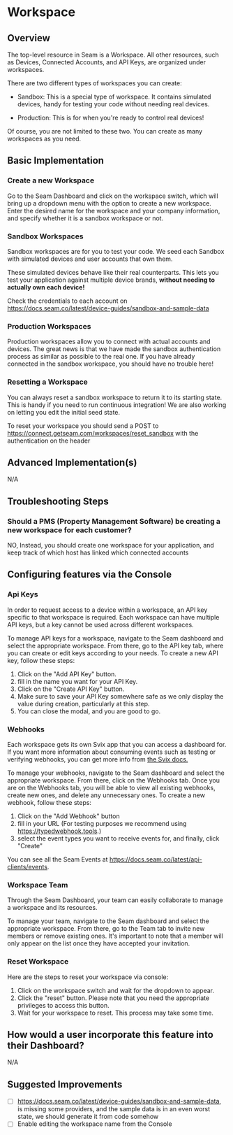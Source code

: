 
# Workspace

## Overview

The top-level resource in Seam is a Workspace. All other resources, such as Devices, Connected Accounts, and API Keys, are organized under workspaces.

There are two different types of workspaces you can create:

* Sandbox: This is a special type of workspace. It contains simulated devices, handy for testing your code without needing real devices.

* Production: This is for when you're ready to control real devices!

Of course, you are not limited to these two. You can create as many workspaces as you need.

## Basic Implementation

### Create a new Workspace

Go to the Seam Dashboard and click on the workspace switch, which will bring up a dropdown menu with the option to create a new workspace. Enter the desired name for the workspace and your company information, and specify whether it is a sandbox workspace or not.

### Sandbox Workspaces

Sandbox workspaces are for you to test your code. We seed each Sandbox with simulated devices and user accounts that own them.

These simulated devices behave like their real counterparts. This lets you test your application against multiple device brands, **without needing to actually own each device!**

Check the credentials to each account on https://docs.seam.co/latest/device-guides/sandbox-and-sample-data

### Production Workspaces

Production workspaces allow you to connect with actual accounts and devices. The great news is that we have made the sandbox authentication process as similar as possible to the real one. If you have already connected in the sandbox workspace, you should have no trouble here!

### Resetting a Workspace

You can always reset a sandbox workspace to return it to its starting state. This is handy if you need to run continuous integration! We are also working on letting you edit the initial seed state.

To reset your workspace you should send a POST to https://connect.getseam.com/workspaces/reset_sandbox with the authentication on the header

## Advanced Implementation(s)

N/A

## Troubleshooting Steps

### Should a PMS (Property Management Software) be creating a new workspace for each customer?

NO, Instead, you should create one workspace for your application, and keep track of which host has linked which connected accounts

## Configuring features via the Console

### Api Keys

In order to request access to a device within a workspace, an API key specific to that workspace is required. Each workspace can have multiple API keys, but a key cannot be used across different workspaces.

To manage API keys for a workspace, navigate to the Seam dashboard and select the appropriate workspace. From there, go to the API key tab, where you can create or edit keys according to your needs. To create a new API key, follow these steps:
1. Click on the "Add API Key" button.
2. fill in the name you want for your API Key.
3. Click on the "Create API Key" button.
4. Make sure to save your API Key somewhere safe as we only display the value during creation, particularly at this step.
5. You can close the modal, and you are good to go.

### Webhooks

Each workspace gets its own Svix app that you can access a dashboard for. If you want more information about consuming events such as testing or verifying webhooks, you can get more info from [the Svix docs.](https://docs.svix.com/receiving/introduction)

To manage your webhooks, navigate to the Seam dashboard and select the appropriate workspace. From there, click on the Webhooks tab. Once you are on the Webhooks tab, you will be able to view all existing webhooks, create new ones, and delete any unnecessary ones. To create a new webhook, follow these steps:
1. Click on the "Add Webhook" button
2. fill in your URL (For testing purposes we recommend using https://typedwebhook.tools.)
3. select the event types you want to receive events for, and finally, click "Create"

You can see all the Seam Events at https://docs.seam.co/latest/api-clients/events.

### Workspace Team

Through the Seam Dashboard, your team can easily collaborate to manage a workspace and its resources.

To manage your team, navigate to the Seam dashboard and select the appropriate workspace. From there, go to the Team tab to invite new members or remove existing ones. It's important to note that a member will only appear on the list once they have accepted your invitation.

### Reset Workspace

Here are the steps to reset your workspace via console:

1. Click on the workspace switch and wait for the dropdown to appear.
2. Click the "reset" button. Please note that you need the appropriate privileges to access this button.
3. Wait for your workspace to reset. This process may take some time.

## How would a user incorporate this feature into their Dashboard?

N/A

## Suggested Improvements

- [ ] https://docs.seam.co/latest/device-guides/sandbox-and-sample-data, is missing some providers, and the sample data is in an even worst state, we should generate it from code somehow
- [ ] Enable editing the workspace name from the Console
